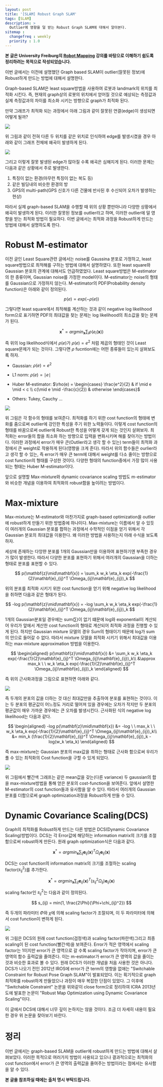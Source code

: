 ```yaml
---
layout: post
title: '[SLAM] Robust Graph SLAM'
tags: [SLAM]
description: >
  Outlier에 영향을 덜 받는 Robust Graph SLAM에 대해서 알아본다.
sitemap :
  changefreq : weekly
  priority : 1.0
---
```


**본 글은 University Freiburg의 [Robot Mapping](http://ais.informatik.uni-freiburg.de/teaching/ws13/mapping/) 강의를 바탕으로 이해하기 쉽도록 정리하려는 목적으로 작성되었습니다.**

이번 글에서는 이전에 설명했던 Graph based SLAM이 outlier(잘못된 정보)에 Robust하게 만드는 방법에 대해서 설명한다.

Graph-based SLAM은 least square방법을 사용하여 로봇과 landmark의 위치를 최적화 시킨다. 즉, 현재의 graph상의 로봇의 위치에서 얻어질 것으로 예상되는 측정값과 실제 측정값과의 차이를 최소화 시키는 방향으로 graph가 최적화 된다.

만약 그래프가 최적화 되는 과정에서 아래 그림과 같이 잘못된 연결(edge)이 생성되면 어떻게 될까?

![](https://i.imgur.com/AEgKATh.png)

위 그림과 같이 전혀 다른 두 위치를 같은 위치로 인식하여 edge를 발생시켰을 경우 아래와 같이 그래프 전체에 왜곡이 발생하게 된다.

![](https://i.imgur.com/rCFUHBM.png)

그리고 이렇게 잘못 발생된 edge가 많아질 수록 왜곡은 심해지게 된다. 이러한 문제는 다음과 같은 상황에서 주로 발생한다.

1. 특징이 없는 환경(아무런 특징이 없는 복도 등)
2. 같은 빌딩내의 비슷한 환경의 방
3. GPS의 multi-path(GPS 신호가 다른 건물에 반사된 후 수신되어 오차가 발생하는 현상)

따라서 실제 graph-based SLAM을 수행할 때 위의 상황 뿐만아니라 다양한 상황에서 왜곡이 발생하게 된다. 이러한 잘못된 정보를 outlier라고 하며, 이러한 outlier에 덜 영향을 받는 최적화 방법이 필요하다. 이번 글에서는 최적화 과정을 Robust하게 만드는 방법에 대해서 설명하도록 한다.

# Robust M-estimator

이전 글인 Least Square관련 글에서는 noise를 Gaussina 분포로 가정하고, least square방법으로 최적해를 구하는 방법에 대해서 설명하였다. 또한 least square와 Gaussian 분포의 관계에 대해서도 언급하였었다. Least square방법은 M-estimator의 한 종류이며, Gaussian noise를 가정한 model이다. M-estimator는 noise의 형태를 Gaussian으로 가정하지 않는다. M-estimator의 PDF(Probability density function)은 아래와 같이 정의된다.

$$
p(e)= exp(-\rho(e))
$$

그렇다면 least square에서 최적해를 계산하는 것과 같이 negative log likelihood form으로 표기하면 PDF의 최대값을 찾는 문제는 log likelihood의 최소값을 찾는 문제가 된다. 

$$
\mathbf{x}^* = argmin_{\mathbf{x}} \sum_i \rho(e_i(\mathbf{x}))
$$

즉 위의 log likelihood식에서 $\rho(e)$가 $\rho(e) = e^2$ 처럼 제곱의 형태인 것이 Least square문제가 되는 것이다. 그렇다면 $\rho$ fucntion에는 어떤 종류들이 있는지 살펴보도록 하자.

* Gaussian: $\rho(e) = e^2$

* L1 norm: $\rho(e) = \mid e \mid$

* Huber M-estimator: $\rho(e) = \begin{cases} \frac{e^2}{2} & if \mid e \mid < c \\ c(\mid e \mid -\frac{c}{2}) & otherwise \end{cases}$

* Others: Tukey, Cauchy ...

![](https://i.imgur.com/oduSDck.png)

위 그림은 각 함수의 형태를 보여준다. 최적화를 하기 위한 cost function의 형태에 변화를 줌으로써 outlier에 강인한 특성을 주기 위한 노력들이다. 이렇게 cost function의 형태를 바꿈으로써 outlier에 Robust한 특성을 어떻게 갖게 되는 것인지 살펴보자. 최적화는 error들의 합을 최소화 하는 방향으로 입력을 변화시키며 해를 찾아가는 방법이다. 이러한 과정에서 error가 매우 큰(Outlier라고 생각 할 수 있는) term들이 최적화 과정에서 큰 weight로 작용하게 된다(영향을 크게 준다). 따라서 위의 함수들은 ourlier라고 생각 할 수 있는, 즉 error가 매우 큰 term에 대해서 weight를 다소 줄이는 방향으로 cost function의 형태를 구성한 것이다. 다양한 형태의 function중에서 가장 많이 사용되는 형태는 Huber M-estimator이다.

앞으로 설명할 Max-mixture와 dynamic covariance scaling 방법도 m-estimator와 비슷한 개념을 이용하여 최적화의 robust함을 높이려는 방법이다.

# Max-mixture

Max-mixture는 M-estimator와 마찬가지로 graph-based optimization을 outlier에 robust하게 만들기 위한 방법중에 하나이다. Max-mixture는 이름에서 알 수 있듯이 여러개의 Gaussian 분포를 합하는 과정에서 수학적인 이점을 얻기 위해서 각 Gaussian 분포의 최대값을 이용한다. 왜 이러한 방법을 사용하는지 아래 수식을 보도록 하자.

세상에 존재하는 다앙햔 분포를 1개의 Gaussian만을 이용하여 표현하기엔 부족한 경우가 많이 발생한다. 따라서 다양한 분포를 표현하기 위해서 여러개의 Gaussian을 더하는 형태로 분포를 표현할 수 있다.

$$
p(\mathbf{z}\mid\mathbf{x}) = \sum_k w_k \eta_k exp(-\frac{1}{2}\mathbf{e}_{ij}^T \Omega_{ij}\mathbf{e}_{ij})_k
$$

위의 분포를 최적화 시키기 위한 cost function을 얻기 위해 negative log likelihood을 취하면 다음과 같은 형태가 된다.

$$
-log p(\mathbf{z}\mid\mathbf{x}) = -log \sum_k w_k \eta_k exp(-\frac{1}{2}\mathbf{e}_{ij}^T \Omega_{ij}\mathbf{e}_{ij})_k
$$

1개의 Gaussian분포일 경우에는 sum($\sum$)이 없기 떄문에 log와 exponential이 계산되어 우리가 앞에서 계산한 cost function의 형태로 계산되어 최적화 과정을 진행할 수 있게 된다. 하지만 Gaussian mixture 모델의 경우 Sum의 형태이기 때문에 log가 sum의 안으로 들어갈 수 없다. 따라서 mixture 모델을 최적화 시키기 위해서 최대값을 이용하는 max-mixture approximation 방법을 이용한다.

$$
\begin{aligned}
p(\mathbf{z}\mid\mathbf{x}) &= \sum_k w_k \eta_k exp(-\frac{1}{2}\mathbf{e}_{ij}^T \Omega_{ij}\mathbf{e}_{ij})_k\\
&\approx max_k \ \ w_k \eta_k exp(-\frac{1}{2}\mathbf{e}_{ij}^T \Omega_{ij}\mathbf{e}_{ij})_k
\end{aligned}
$$

즉 위의 근사화과정을 그림으로 표현하면 아래와 같다.

![](https://i.imgur.com/jNof4Bt.png)

즉 두개의 분포의 값을 더하는 것 대신 최대값만을 추출하여 분포를 표현하는 것이다. 이는 두 분포의 평균값이 어느정도 거리로 떨어져 있을 경우에는 오차가 작지만 두 분포의 평균값이 매우 가까운 경우에는 큰 오차를 발생시킨다. 근사화된 식의 negative log likelihood는 다음과 같다.

$$
\begin{aligned}
-log p(\mathbf{z}\mid\mathbf{x}) &= -log \ \ max_k \ \ w_k \eta_k exp(-\frac{1}{2}\mathbf{e}_{ij}^T \Omega_{ij}\mathbf{e}_{ij})_k\\
&= min_k (\frac{1}{2}\mathbf{e}_{ij}^T \Omega_{ij}\mathbf{e}_{ij})_k - log(w_k \eta_k)
\end{aligned}
$$

즉 max-mixture는 Gaussian 분포의 max값을 취하는 형태로 근사화 함으로써 우리가 풀 수 있는 최적화의 Cost function을 구할 수 있게 되었다.

![](https://i.imgur.com/U47m0jD.png)

위 그림에서 빨간색 그래프는 같은 mean값을 갖는(다른 variance) 두 gaussian의 합을 max-mixture방법을 통해 얻은 분포의 cost-function을 보여준다. 앞에서 설명한 M-estimator의 cost function들과 유사함을 알 수 있다. 따라서 여러개의 Gaussian 분포를 더함으로써 graph optimization과정을 Robust하게 만들 수 있다.

# Dynamic Covariance Scaling(DCS)

Graph의 최적화를 Robust하게 만드는 다른 방법은 DCS(Dynamic Covariance Scaling)방법이다. DCS는 각 Error값에 해당하는 information matrix의 크기를 조절함으로써 robust하게 만든다. 원래 graph optimization식은 다음과 같다.

$$
\mathbf{x}^* = argmin_{\mathbf{x}} \sum_{ij} \mathbf{e}_{ij}(\mathbf{x})^T \Omega_{ij}\mathbf{e}_{ij}(\mathbf{x})
$$

DCS는 cost function의 information matrix의 크기를 조절하는 scaling factor($s_{ij}^2$)를 추가한다.

$$
\mathbf{x}^* = argmin_{\mathbf{x}} \sum_{ij} \mathbf{e}_{ij}(\mathbf{x})^T (s_{ij}^2 \Omega_{ij})\mathbf{e}_{ij}(\mathbf{x})
$$

scaling factor인 $s_{ij}^2$는 다음과 같이 정의된다.

$$
s_{ij} = min(1, \frac{2\Phi}{\Phi+\chi_{ij}^2})
$$

즉 두개의 파라미터 $\Phi$와 $\chi$에 의해 scaling factor가 조절되며, 이 두 파라미터에 의해서 cost function이 변하게 된다.

![](https://i.imgur.com/VoWGHnA.png)

위 그림은 DCS의 원래 cost function(검정색)과 scaling factor(파란색)그리고 최종 scaling이 된 cost function(빨간색)을 보여준다. Error가 적은 영역에서 scaling factor는 1이지만 error가 큰 영역으로 갈 수록 scaling factor가 작아지며, error가 큰 영역의 함수 출력값을 줄여준다. 이는 m-estimator가 error가 큰 영역의 값을 줄이는 것과 비슷한 효과로 볼 수 있다. 원래 DCS가 이러한 개념을 처음 사용한 것은 아니다. DCS가 나오기 전인 2012년 IROS에 error가 큰 term의 영향을 없애는 "Switchable Constraint for Robust Pose Graph SLAM"이 발표되었다. 이는 획기적으로 graph 최적화를 robust하게 만들었으나 과정이 매우 복잡한 단점이 있었다. 그 이후에 "Switchable Constraint" 논문을 위와같이 close form으로 정리하여 ICRA 2013년도에 발표한 논문이 "Robust Map Optimization using Dynamic Covariance Scaling"이다.

이 글에서 DCS에 대해서 너무 깊이 논하지는 않을 것이다. 조금 더 자세히 내용이 필요한 경우 위 논문을 찾아보기 바란다.

# 정리

이번 글에서는 graph-based SLAM을 outlier에 robust하게 만드는 방법에 대해서 살펴보았다. 이러한 목적으로 여러가지 방법이 사용되고 있으나 결과적으로는 최적화의 cost function에서 error가 큰 영역의 출력값을 줄여주는 방법이라는 점에서는 유사함을 알 수 있다. 

**본 글을 참조하실 때에는 출처 명시 부탁드립니다.**
